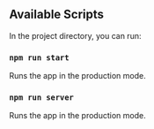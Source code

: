 ## Available Scripts

In the project directory, you can run:

### `npm run start`

Runs the app in the production mode.<br />

### `npm run server`

Runs the app in the production mode.